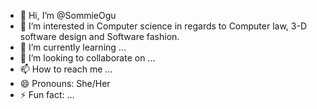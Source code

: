 - 👋 Hi, I’m @SommieOgu
- 👀 I’m interested in Computer science in regards to Computer law, 3-D software design and Software fashion.
- 🌱 I’m currently learning ...
- 💞️ I’m looking to collaborate on ...
- 📫 How to reach me ...
- 😄 Pronouns: She/Her
- ⚡ Fun fact: ...

<!---
SommieOgu/SommieOgu is a ✨ special ✨ repository because its `README.md` (this file) appears on your GitHub profile.
You can click the Preview link to take a look at your changes.
--->
